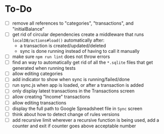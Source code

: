 # To-Do

- [ ] remove all references to "categories", "transactions", and "initialBalance"
- [ ] get rid of circular dependencies
      create a middleware that runs `localDB/actions#load()` automatically after:
  - a transaction is created/updated/deleted
  - sync is done running
    instead of having to call it manually
- [ ] make sure `npm run lint` does not throw errors
- [ ] find an way to automatically get rid of all the `*.sqlite` files that get generated when running tests
- [ ] allow editing categories
- [ ] add indicator to show when sync is running/failed/done
- [ ] run sync.js when app is loaded, or after a transaction is added
- [ ] only display latest transactions in the Transactions screen
- [ ] allow creating "Income" transactions
- [ ] allow editing transactions
- [ ] display the full path to Google Spreadsheet file in `Sync` screen
- [ ] think about how to detect change of rules versions
- [ ] add recursive limit
      wherever a recursive function is being used, add a counter and exit if counter goes above acceptable number
